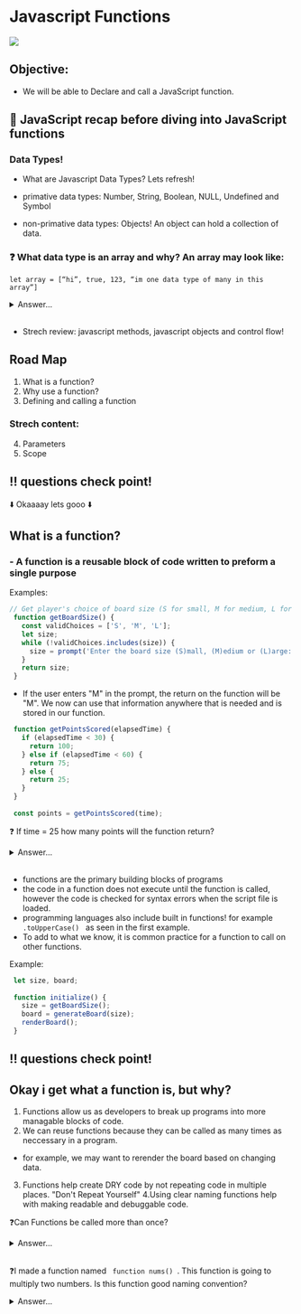 # Javascript Functions
![](https://miro.medium.com/max/600/0*IdTcxUwLw77wSkUi.jpg)

## Objective: 
- We will be able to Declare and call a JavaScript function.

## 📖 JavaScript recap before diving into JavaScript functions 

### Data Types! 
- What are Javascript Data Types? Lets refresh! 

- primative data types: 
Number, String, Boolean, NULL, Undefined and Symbol

- non-primative data types:
Objects! An object can hold a collection of data. 

### ❓ What data type is an array and why? An array may look like:
    let array = [“hi”, true, 123, “im one data type of many in this array”]
    
  <details>	
    <summary>Answer...</summary>
    <p><strong> Object! An array lets you store multiple values in a single variable. </strong></p>
  </details><br>
  
 - Strech review: javascript methods, javascript objects and control flow! 




## Road Map 

1. What is a function?
2. Why use a function?
3. Defining and calling a function

### Strech content:
 4. Parameters
 5. Scope

## ‼️ questions check point! 

⬇️ Okaaaay lets gooo ⬇️


## What is a function?
### - A function is a reusable block of code written to preform a single purpose

Examples:

```js
// Get player's choice of board size (S for small, M for medium, L for large)
 function getBoardSize() {
   const validChoices = ['S', 'M', 'L'];
   let size;
   while (!validChoices.includes(size)) {
     size = prompt('Enter the board size (S)mall, (M)edium or (L)arge: ').toUpperCase();
   }
   return size;
 }
``` 
 
 - If the user enters "M" in the prompt, the return on the function will be "M". We now can use that information anywhere that is needed and is stored in our function. 

```js
 function getPointsScored(elapsedTime) {
   if (elapsedTime < 30) {
     return 100;
   } else if (elapsedTime < 60) {
     return 75;
   } else {
     return 25;
   }
 }
 
 const points = getPointsScored(time);
 ```
 
 ❓ If time = 25 how many points will the function return?
  <details>	
    <summary>Answer...</summary>
    <p><strong> 100!  </strong></p>
  </details><br>
 



- functions are the primary building blocks of programs
- the code in a function does not execute until the function is called, however the code is checked for syntax errors when the script file is loaded. 
- programming languages also include built in functions! for example <code>  .toUpperCase()  </code> as seen in the first example. 
- To add to what we know, it is common practice for a function to call on other functions. 

Example: 

```js
 let size, board;
 
 function initialize() {
   size = getBoardSize();
   board = generateBoard(size);
   renderBoard();
 }
 ```
 
 ## ‼️ questions check point! 

 ## Okay i get what a function is, but why? 
 
 1. Functions allow us as developers to break up programs into more managable blocks of code.
 2. We can reuse functions because they can be called as many times as neccessary in a program. 
 - for example, we may want to rerender the board based on changing data. 
 3. Functions help create DRY code by not repeating code in multiple places. "Don't Repeat Yourself"
 4.Using clear naming functions help with making readable and debuggable code. 
 
 
❓Can Functions be called more than once?  
<details>	
    <summary>Answer...</summary>
    <p><strong> Yes! this benifit offers dynamic and dry code. </strong></p>
  </details><br>
  
 ❓I made a function named <code> function nums() </code>. This function is going to multiply two numbers. Is this function good naming convention?
 <details>	
    <summary>Answer...</summary>
    <p><strong> A better naming convention would be something like <code>function multiplyTwoNums()</code>. This will help you know what the code is doing before reading the code block</strong></p>
  </details><br>
 
 
